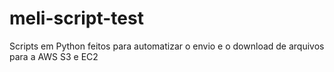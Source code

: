 # meli-script-test
Scripts em Python feitos para automatizar o envio e o download de arquivos para a AWS S3 e EC2
